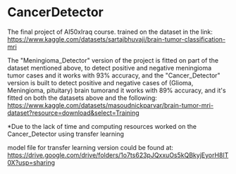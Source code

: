 # CancerDetector
The final project of AI50xIraq course. trained on the dataset in the link: https://www.kaggle.com/datasets/sartajbhuvaji/brain-tumor-classification-mri

The "Meningioma_Detector" version of the project is fitted on part of the dataset mentioned above, to detect positive and negative meningioma tumor cases and it works with 93% accuracy, and the "Cancer_Detector" version is built to detect positive and negative cases of (Glioma, Meningioma, pituitary) brain tumorand it works with 89% accuracy, and it's fitted on both the datasets above and the following: 
https://www.kaggle.com/datasets/masoudnickparvar/brain-tumor-mri-dataset?resource=download&select=Training

*Due to the lack of time and computing resources worked on the Cancer_Detector using transfer learning

model file for transfer learning version could be found at: https://drive.google.com/drive/folders/1o7ts623pJQxxuOs5kQBkyjEyorH8lT0X?usp=sharing

